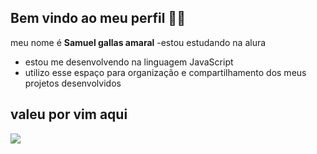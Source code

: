 ## Bem vindo ao meu perfil 🖤👋

meu nome é **Samuel gallas amaral**
 -estou estudando na alura
 - estou me desenvolvendo na linguagem JavaScript
 - utilizo esse espaço para organização e compartilhamento dos meus projetos desenvolvidos
## **valeu por vim aqui**

![](https://tenor.com/GCKq.gif)
